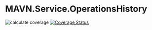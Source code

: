 # MAVN.Service.OperationsHistory

![calculate coverage](https://github.com/OpenMAVN/MAVN.Service.OperationsHistory/workflows/calculate%20coverage/badge.svg)
[![Coverage Status](https://coveralls.io/repos/github/OpenMAVN/MAVN.Service.OperationsHistory/badge.svg?branch=master)](https://coveralls.io/github/OpenMAVN/MAVN.Service.OperationsHistory?branch=master)
